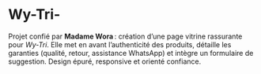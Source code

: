 # Wy-Tri-
Projet confié par **Madame Wora** : création d’une page vitrine rassurante pour *Wy-Tri*. Elle met en avant l’authenticité des produits, détaille les garanties (qualité, retour, assistance WhatsApp) et intègre un formulaire de suggestion. Design épuré, responsive et orienté confiance.
